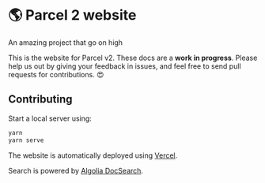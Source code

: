 # 🌎 Parcel 2 website 
An amazing project that go on high

This is the website for Parcel v2. These docs are a **work in progress**. Please help us out by giving your feedback in issues, and feel free to send pull requests for contributions. 😍

## Contributing

Start a local server using:

```bash
yarn
yarn serve
```

The website is automatically deployed using [Vercel](https://vercel.com).

Search is powered by [Algolia DocSearch](https://docsearch.algolia.com/).
